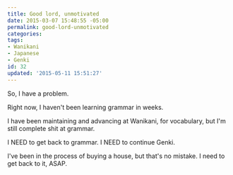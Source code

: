 ```yaml
---
title: Good lord, unmotivated
date: 2015-03-07 15:48:55 -05:00
permalink: good-lord-unmotivated
categories:
tags:
- Wanikani
- Japanese
- Genki
id: 32
updated: '2015-05-11 15:51:27'
---
```


So, I have a problem.

Right now, I haven't been learning grammar in weeks.

I have been maintaining and advancing at Wanikani, for vocabulary, but I'm still complete shit at grammar.

I NEED to get back to grammar. I NEED to continue Genki.

I've been in the process of buying a house, but that's no mistake. I need to get back to it, ASAP.
